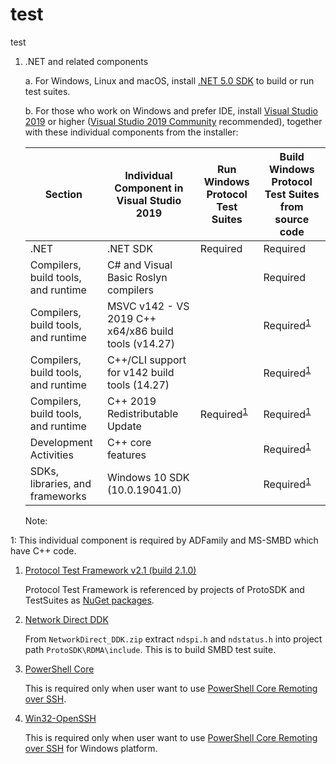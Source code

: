 # test
test

1. .NET and related components

   a. For Windows, Linux and macOS, install [.NET 5.0 SDK](https://dotnet.microsoft.com/download/dotnet/5.0/) to build or run test suites.

   b. For those who work on Windows and prefer IDE, install [Visual Studio 2019](https://visualstudio.microsoft.com/downloads/) or higher ([Visual Studio 2019 Community](https://visualstudio.microsoft.com/thank-you-downloading-visual-studio/?sku=Community&rel=16) recommended), together with these individual components from the installer:
 
      |Section|Individual Component in Visual Studio 2019|Run Windows Protocol Test Suites|Build Windows Protocol Test Suites from source code|
      |---|---|---|---|
      |.NET|.NET SDK|Required|Required|
      |Compilers, build tools, and runtime|C# and Visual Basic Roslyn compilers||Required|
      |Compilers, build tools, and runtime|MSVC v142 - VS 2019 C++ x64/x86 build tools (v14.27)||Required<sup>[1](#footnote1)</sup>|
      |Compilers, build tools, and runtime|C++/CLI support for v142 build tools (14.27)||Required<sup>[1](#footnote1)</sup>|
      |Compilers, build tools, and runtime|C++ 2019 Redistributable Update|Required<sup>[1](#footnote1)</sup>|Required<sup>[1](#footnote1)</sup>|
      |Development Activities|C++ core features||Required<sup>[1](#footnote1)</sup>|
      |SDKs, libraries, and frameworks|Windows 10 SDK (10.0.19041.0)||Required<sup>[1](#footnote1)</sup>|      

      Note:

<a name="footnote1">1</a>: This individual component is required by ADFamily and MS-SMBD which have C++ code.

1. [Protocol Test Framework v2.1 (build 2.1.0)](https://github.com/Microsoft/ProtocolTestFramework/releases/tag/2.1.0)

   Protocol Test Framework is referenced by projects of ProtoSDK and TestSuites as [NuGet packages](https://www.nuget.org/packages/Microsoft.Protocols.TestTools/2.1.0).

1. [Network Direct DDK](https://www.microsoft.com/en-us/download/details.aspx?id=36043)

   From `NetworkDirect_DDK.zip` extract `ndspi.h` and `ndstatus.h` into project path `ProtoSDK\RDMA\include`. This is to build SMBD test suite.

1. [PowerShell Core](https://github.com/PowerShell/PowerShell/releases)

   This is required only when user want to use [PowerShell Core Remoting over SSH](https://github.com/microsoft/WindowsProtocolTestSuites/wiki/Run-Test-Suites-With-Enabling-PowerShell-Core-Remoting-Over-SSH).

1. [Win32-OpenSSH](https://github.com/PowerShell/Win32-OpenSSH/releases)

   This is required only when user want to use [PowerShell Core Remoting over SSH](https://github.com/microsoft/WindowsProtocolTestSuites/wiki/Run-Test-Suites-With-Enabling-PowerShell-Core-Remoting-Over-SSH) for Windows platform.
